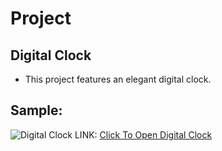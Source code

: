 # Project
## Digital Clock
- This project features an elegant digital clock.
## Sample:
![Digital Clock](https://github.com/sanjoshsatsangi/Digital-Clock/assets/154961435/681844dc-901e-4907-8e44-f09646907f9e)
LINK: [Click To Open Digital Clock](https://digitalclocksanjosh.netlify.app/)
